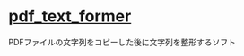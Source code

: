 # [pdf_text_former](https://github.com/NaokiSato102/pdf_text_former)
PDFファイルの文字列をコピーした後に文字列を整形するソフト

